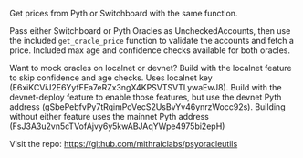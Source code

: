Get prices from Pyth or Switchboard with the same function.

Pass either Switchboard or Pyth Oracles as UncheckedAccounts, then use the included `get_oracle_price` function to validate the accounts and fetch a price. Included max age and confidence checks available for both oracles.

Want to mock oracles on localnet or devnet? Build with the localnet feature to skip confidence and age checks. Uses localnet key (E6xiKCViJ2E6YyfFEa7eRZx3ngX4KPSVTSVTLywaEwJ8). Build with the devnet-deploy feature to enable those features, but use the devnet Pyth address (gSbePebfvPy7tRqimPoVecS2UsBvYv46ynrzWocc92s). Building without either feature uses the mainnet Pyth address (FsJ3A3u2vn5cTVofAjvy6y5kwABJAqYWpe4975bi2epH)

Visit the repo: https://github.com/mithraiclabs/psyoracleutils
